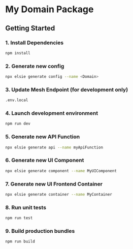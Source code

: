 # My Domain Package

## Getting Started

### 1. Install Dependencies

```bash
npm install
```

### 2. Generate new config

```bash
npx elsie generate config --name <Domain>
```

### 3. Update Mesh Endpoint (for development only)

```bash
.env.local
```

### 4. Launch development environment

```bash
npm run dev
```

### 5. Generate new API Function
```bash
npx elsie generate api --name myApiFunction
```

### 6. Generate new UI Component
```bash
npx elsie generate component --name MyUIComponent
```

### 7. Generate new UI Frontend Container
```bash
npx elsie generate container --name MyContainer
```

### 8. Run unit tests

```bash
npm run test
```

### 9. Build production bundles

```bash
npm run build
```
